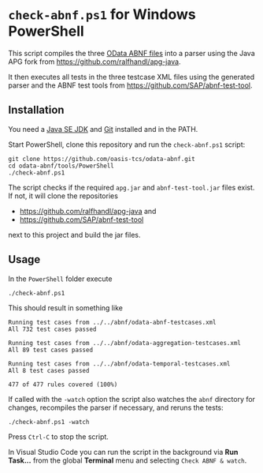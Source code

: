 # `check-abnf.ps1` for Windows PowerShell

This script compiles the three [OData ABNF files](../../abnf) into a parser using the Java APG fork from https://github.com/ralfhandl/apg-java.

It then executes all tests in the three testcase XML files using the generated parser and the ABNF test tools from https://github.com/SAP/abnf-test-tool.


 ## Installation
 
 You need a [Java SE JDK](http://jdk.java.net) and [Git](https://git-scm.com/download/win) installed and in the PATH. 
 
 Start PowerShell, clone this repository and run the `check-abnf.ps1` script:

```posh
git clone https://github.com/oasis-tcs/odata-abnf.git
cd odata-abnf/tools/PowerShell
./check-abnf.ps1
```
 
The script checks if the required `apg.jar` and `abnf-test-tool.jar` files exist. If not, it will clone the repositories
- https://github.com/ralfhandl/apg-java and
- https://github.com/SAP/abnf-test-tool

next to this project and build the jar files.


## Usage

In the `PowerShell` folder execute

```posh
./check-abnf.ps1
```

This should result in something like

```
Running test cases from ../../abnf/odata-abnf-testcases.xml
All 732 test cases passed

Running test cases from ../../abnf/odata-aggregation-testcases.xml
All 89 test cases passed

Running test cases from ../../abnf/odata-temporal-testcases.xml
All 8 test cases passed

477 of 477 rules covered (100%)
```

If called with the `-watch` option the script also watches the `abnf` directory for changes, recompiles the parser if necessary, and reruns the tests:

```posh
./check-abnf.ps1 -watch
```

Press `Ctrl-C` to stop the script.

In Visual Studio Code you can run the script in the background via **Run Task...** from the global **Terminal** menu and selecting `Check ABNF & watch`.
